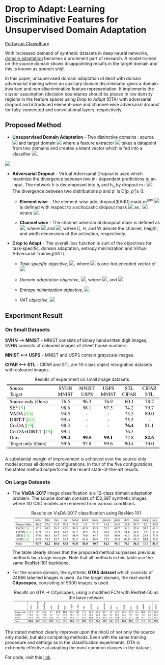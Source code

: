 # Drop to Adapt: Learning Discriminative Features for Unsupervised Domain Adaptation

[Purbayan Chowdhury](https://www.linkedin.com/in/purbayan-chowdhury-38126914a/)

With increased demand of synthetic datasets in deep neural networks, [domain adaptation](https://en.wikipedia.org/wiki/Domain_adaptation) becomes a prominent part of research. A model trained on the source domain shows disappointing results in the target domain and this is known as _domain shift_.

In this paper, unsupervised domain adaptation id dealt with domain adversarial training where an auxiliary domain discriminator gives a domain-invariant and non-discriminative feature representation. It implements the cluster assumption (decision boundaries should be placed in low density regions in the feature space) using _Drop to Adapt_ (DTA) with adversarial dropout and introduced element-wise and channel-wise adversarial dropout for fully-connected and convolutional layers, respectively.

## Proposed Method

- **Unsupervised Domain Adaptation** - Two distinctive domains : source <img src="https://latex.codecogs.com/svg.latex?S&space;=&space;\{X_s,&space;Y_s\}" class="eqn-inline"> and target domain <img src="https://latex.codecogs.com/svg.latex?T&space;=&space;\{X_t\}" class="eqn-inline"> where a feature extractor <img src="https://latex.codecogs.com/svg.latex?f(x;&space;m_f)" class="eqn-inline"> takes a datapoint from two domains and creates a latent vector which is fed into a classifier <img src="https://latex.codecogs.com/svg.latex?c(.;&space;m_c)" class="eqn-inline">. 

<img src="https://latex.codecogs.com/svg.latex?h(x;&space;m_f,&space;m_c)&space;=&space;c(f(x;&space;m_f);&space;m_c)" class="eqn-outline">


- **Adversarial Dropout** - Virtual Adversarial Dropout is used which maximize the divergence between two in-
  dependent predictions to an input. The network h is decomposed into h<sub>l</sub> and h<sub>u</sub> by dropout m : <img src="https://latex.codecogs.com/svg.latex?h(x;m)=h_u&space;(m&space;\odot&space;h_l&space;(x))" class="eqn-inline">. The divergence between two distributions p and p' is D[p, p']≥ 0.

  - **Element wise** - The element-wise adv. dropout(EAdD) mask m<sup>adv</sup> <img class="eqn-inline" src="https://latex.codecogs.com/svg.latex?m^{adv}"> is defined with respect to a schocastic dropout mask <img class="eqn-inline" src="https://latex.codecogs.com/svg.latex?m^s"> as : <img class="eqn-inline" src="https://latex.codecogs.com/svg.latex?m^{adv}&space;=&space;argmax_m\&space;D[h(x;&space;m^s),&space;h(x;&space;m)]"> where <img class="eqn-inline" src="https://latex.codecogs.com/svg.latex?||m^s&space;-&space;m||\leq&space;\delta_eL">.

  - **Channel wise** - The channel adversarial droupout mask is defined as <img class="eqn-inline" src="https://latex.codecogs.com/svg.latex?m^{adv}&space;=&space;argmax_m\&space;D [h(x; m^s ), h(x; m)]">, where <img class="eqn-inline" src="https://latex.codecogs.com/svg.latex?\frac{1}{HW}\sum&space;||m^s(i)&space;-&space;m(i)||&space;\leq&space;\delta_CC"> and <img class="eqn-inline" src="https://latex.codecogs.com/svg.latex?h_l(x)\&space;\epsilon R^{C&space;\times&space;H\times&space;W}">, where C, H, and W denote the channel, height,
    and width dimensions of the activation, respectively.

- **Drop to Adapt** - The overall loss function is sum of the objectives for task-specific, domain adaptation, entropy minimization and Virtual Adversarial Training(VAT).

  - _Task-specific objective_, <img class="eqn-inline" src="https://latex.codecogs.com/svg.latex?L_T(S)&space;=&space;-&space;E_{x_{s},&space;y_{s}&space;\sim&space;S}[y_s^T&space;log\&space;h(x_s)]">, where  <img class="eqn-inline" src="https://latex.codecogs.com/svg.latex?y_s"> is one-hot encoded vector of  <img class="eqn-inline" src="https://latex.codecogs.com/svg.latex?y_s">.

  - _Domain adaptation objective_, <img class="eqn-inline" src="https://latex.codecogs.com/svg.latex?L_{DTA}(T)&space;=&space;L_{fDTA}(T)&space;&plus;&space;L_{cDTA}(T)">,
    where <img class="eqn-inline" src="https://latex.codecogs.com/svg.latex?L_{fDTA}(T)&space;=&space;E_{x_{s}&space;\sim&space;T}\&space;[D_{KL}[h(x_t;&space;m^s_f&space;),&space;||h(x_t;&space;m^{adv}_f)||]">,
    and <img class="eqn-inline" src="https://latex.codecogs.com/svg.latex?L_{cDTA}(T)&space;=&space;E_{x_{s}&space;\sim&space;T}\&space;[D_{KL}[h(x_t;&space;m^s_c&space;),&space;||h(x_t;&space;m^{adv}_c)||]">

  - _Entropy minimization objective_, <img class="eqn-inline" src="https://latex.codecogs.com/svg.latex?L_E(T)&space;=&space;E_{x_{t}&space;\sim&space;S}\&space;[h(x_t)^T\&space;log\&space;h(x_t)]">

  - _VAT objective_, <img class="eqn-inline" src="https://latex.codecogs.com/svg.latex?L_V(T)&space;=&space;E_{x_{t}&space;\sim&space;T}&space;[max_{||r||&space;\leq&space;\epsilon&space;}&space;D_{KL}[h(x_t),&space;||h(x_t&space;&plus;&space;r)||]">

## Experiment Result

### On Small Datasets

**SVHN ⟶ MNIST** - MNIST consists of binary handwritten
digit images, SVHN consists of coloured images of street
house numbers.

**MNIST ⟷ USPS** - MNIST and USPS contain grayscale
images.

**CIFAR ⟷ STL** - CIFAR and STL are 10-class object recognition datasets with coloured images.

<div align="center">
<div>Results of experiment on small image datasets.</div>
<img src="./images/da_small.png">
</div>

A substantial margin of improvement is achieved over the source only model across all domain configurations. In four of the five configurations, the stated method outperforms the recent state-of-the-art results.

### On Large Datasets

- The **VisDA-2017** image classification is a 12-class domain adaptation problem. The source domain consists of 152,397 synthetic images, where 3D CAD models are rendered from various conditions.

  <div align="center">
  <div>Results on VisDA-2017 classification using ResNet-101</div>
  <img src="./images/da_large.png">
  </div>
  The table clearly shows that the proposed method surpasses previous methods by a large margin. Note that all methods in this table use the same ResNet-101 backbone.

- For the source domain, the synthetic **GTA5 dataset** which consists of 24966 labelled images is used. As the target domain, the real-world **Cityscapes**, consisting of 5000 images is used.
  <div align="center">
  <div>Results on GTA → Cityscapes, using a modified FCN with ResNet-50 as the base network</div>
  <img src="./images/da_large1.png">
  </div>

The stated method clearly improves upon the mIoU of not only the source only model, but also competing methods. Even with the same training procedure and settings as in the classification experiments, DTA is extremely effective at adapting the most common classes in the dataset.

For code, visit this [link](https://github.com/postBG/DTA.pytorch).
